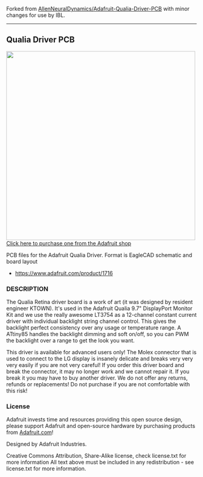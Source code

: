 Forked from [AllenNeuralDynamics/Adafruit-Qualia-Driver-PCB](https://github.com/int-brain-lab/Qualia-Driver-PCB) with minor changes for use by IBL.

---

## Qualia Driver PCB

<a href="http://www.adafruit.com/products/1716"><img src="assets/image.jpg?raw=true" width="500px"><br/>
Click here to purchase one from the Adafruit shop</a>

PCB files for the Adafruit Qualia Driver. Format is EagleCAD schematic and board layout
* https://www.adafruit.com/product/1716

### DESCRIPTION
The Qualia Retina driver board is a work of art (it was designed by resident engineer KTOWN). It's used in the Adafruit Qualia 9.7" DisplayPort Monitor Kit and we use the really awesome LT3754 as a 12-channel constant current driver with individual backlight string channel control. This gives the backlight perfect consistency over any usage or temperature range. A ATtiny85 handles the backlight dimming and soft on/off, so you can PWM the backlight over a range to get the look you want.

This driver is available for advanced users only! The Molex connector that is used to connect to the LG display is insanely delicate and breaks very very very easily if you are not very careful! If you order this driver board and break the connector, it may no longer work and we cannot repair it. If you break it you may have to buy another driver. We do not offer any returns, refunds or replacements! Do not purchase if you are not comfortable with this risk!

### License

Adafruit invests time and resources providing this open source design, please support Adafruit and open-source hardware by purchasing products from [Adafruit.com](https://www.adafruit.com)!

Designed by Adafruit Industries. 

Creative Commons Attribution, Share-Alike license, check license.txt for more information All text above must be included in any redistribution - see license.txt for more information.

